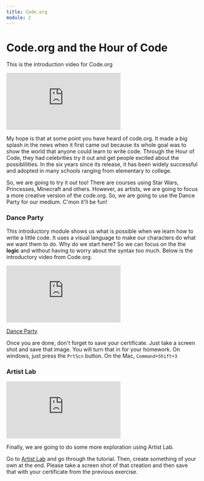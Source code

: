 ```yaml
---
title: Code.org
module: 2
---
```


# Code.org and the Hour of Code

This is the introduction video for Code.org

<div class="embed-responsive embed-responsive-16by9"><iframe class="embed-responsive-item" src="https://www.youtube.com/embed/bQilo5ecSX4" frameborder="0" allowfullscreen></iframe></div>

My hope is that at some point you have heard of code.org.  It made a big splash in the news when it first came out because its whole goal was to show the world that anyone could learn to write code.  Through the Hour of Code, they had celebrities try it out and get people excited about the possiblilities.  In the six years since its release, it has been widely successful and adopted in many schools ranging from elementary to college.

So, we are going to try it out too!  There are courses using Star Wars, Princesses, Minecraft and others.  However, as artists, we are going to focus a more creative version of the code.org. So, we are going to use the Dance Party for our medium.  C'mon it'll be fun!  

### Dance Party

This introductory module shows us what is possible when we learn how to write a little code. It uses a visual language to make our characters do what we want them to do.  Why do we start here?  So we can focus on the the **logic** and without having to worry about the syntax too much.  Below is the introductory video from Code.org.

<div class="embed-responsive embed-responsive-16by9"><iframe class="embed-responsive-item" src="https://www.youtube.com/embed/bVHSrWuROrk" frameborder="0" allowfullscreen></iframe></div>

<a href="https://studio.code.org/s/dance/stage/1/puzzle/1" target="_new">Dance Party</a>

Once you are done, don't forget to save your certificate.  Just take a screen shot and save that image. You will turn that in for your homework. On windows, just press the `PrtScn` button.  On the Mac,  `Command+Shift+3`

### Artist Lab

<div class="embed-responsive embed-responsive-16by9"><iframe class="embed-responsive-item" src="https://www.youtube.com/embed/dT-IT-WfBFY" frameborder="0" allowfullscreen></iframe></div>

Finally, we are going to do some more exploration using Artist Lab.  

Go to <a href="https://studio.code.org/s/artist/stage/1/puzzle/1" target="_new">Artist Lab</a> and go through the tutorial. Then, create something of your own at the end. Please take a screen shot of that creation and then save that with your certificate from the previous exercise.